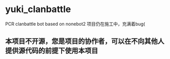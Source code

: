 # yuki_clanbattle
PCR clanbattle bot based on nonebot2
项目仍在施工中，充满着bug(

## 本项目不开源，您是项目的协作者，可以在不向其他人提供源代码的前提下使用本项目